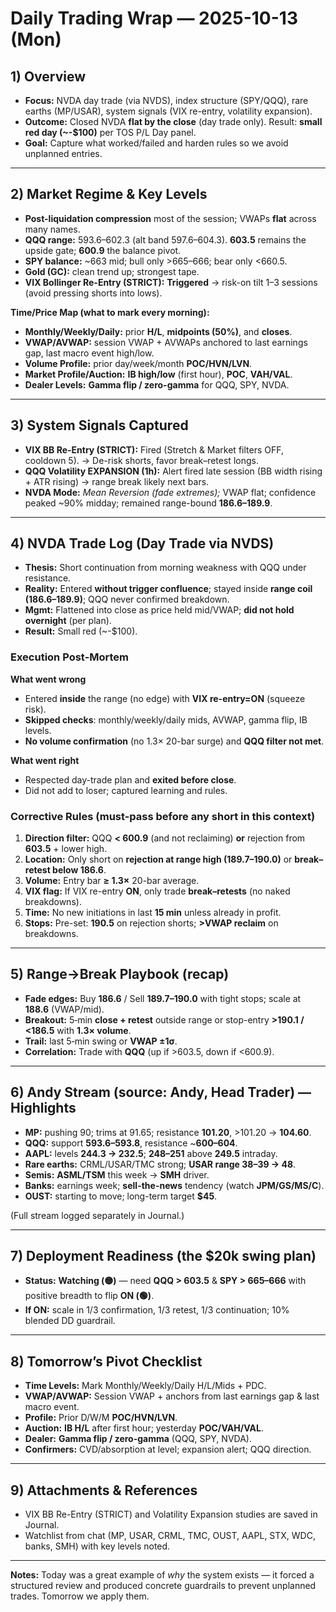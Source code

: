# Daily Trading Wrap — 2025-10-13 (Mon)

## 1) Overview
- **Focus:** NVDA day trade (via NVDS), index structure (SPY/QQQ), rare earths (MP/USAR), system signals (VIX re-entry, volatility expansion).
- **Outcome:** Closed NVDA **flat by the close** (day trade only). Result: **small red day (~-$100)** per TOS P/L Day panel.
- **Goal:** Capture what worked/failed and harden rules so we avoid unplanned entries.

---

## 2) Market Regime & Key Levels
- **Post-liquidation compression** most of the session; VWAPs **flat** across many names.
- **QQQ range:** 593.6–602.3 (alt band 597.6–604.3). **603.5** remains the upside gate; **600.9** the balance pivot.
- **SPY balance:** ~663 mid; bull only >665–666; bear only <660.5.
- **Gold (GC):** clean trend up; strongest tape.
- **VIX Bollinger Re-Entry (STRICT):** **Triggered** → risk-on tilt 1–3 sessions (avoid pressing shorts into lows).

**Time/Price Map (what to mark every morning):**
- **Monthly/Weekly/Daily:** prior **H/L**, **midpoints (50%)**, and **closes**.
- **VWAP/AVWAP:** session VWAP + AVWAPs anchored to last earnings gap, last macro event high/low.
- **Volume Profile:** prior day/week/month **POC/HVN/LVN**.
- **Market Profile/Auction:** **IB high/low** (first hour), **POC**, **VAH/VAL**.
- **Dealer Levels:** **Gamma flip / zero-gamma** for QQQ, SPY, NVDA.

---

## 3) System Signals Captured
- **VIX BB Re-Entry (STRICT):** Fired (Stretch & Market filters OFF, cooldown 5). → De-risk shorts, favor break–retest longs.
- **QQQ Volatility EXPANSION (1h):** Alert fired late session (BB width rising + ATR rising) → range break likely next bars.
- **NVDA Mode:** *Mean Reversion (fade extremes);* VWAP flat; confidence peaked ~90% midday; remained range-bound **186.6–189.9**.

---

## 4) NVDA Trade Log (Day Trade via NVDS)
- **Thesis:** Short continuation from morning weakness with QQQ under resistance.
- **Reality:** Entered **without trigger confluence**; stayed inside **range coil (186.6–189.9)**; QQQ never confirmed breakdown.
- **Mgmt:** Flattened into close as price held mid/VWAP; **did not hold overnight** (per plan).
- **Result:** Small red (~-$100).

### Execution Post‑Mortem
**What went wrong**
- Entered **inside** the range (no edge) with **VIX re-entry=ON** (squeeze risk).
- **Skipped checks**: monthly/weekly/daily mids, AVWAP, gamma flip, IB levels.
- **No volume confirmation** (no 1.3× 20-bar surge) and **QQQ filter not met**.

**What went right**
- Respected day-trade plan and **exited before close**.
- Did not add to loser; captured learning and rules.

### Corrective Rules (must-pass before any short in this context)
1. **Direction filter:** QQQ **< 600.9** (and not reclaiming) **or** rejection from **603.5** + lower high.
2. **Location:** Only short on **rejection at range high (189.7–190.0)** or **break–retest below 186.6**.
3. **Volume:** Entry bar **≥ 1.3×** 20-bar average.
4. **VIX flag:** If VIX re-entry **ON**, only trade **break–retests** (no naked breakdowns).
5. **Time:** No new initiations in last **15 min** unless already in profit.
6. **Stops:** Pre-set: **190.5** on rejection shorts; **>VWAP reclaim** on breakdowns.

---

## 5) Range→Break Playbook (recap)
- **Fade edges:** Buy **186.6** / Sell **189.7–190.0** with tight stops; scale at **188.6** (VWAP/mid).
- **Breakout:** 5‑min **close + retest** outside range or stop-entry **>190.1 / <186.5** with **1.3× volume**.
- **Trail:** last 5‑min swing or **VWAP ±1σ**.
- **Correlation:** Trade with **QQQ** (up if >603.5, down if <600.9).

---

## 6) Andy Stream (source: Andy, Head Trader) — Highlights
- **MP:** pushing 90; trims at 91.65; resistance **101.20**, >101.20 → **104.60**.
- **QQQ:** support **593.6–593.8**, resistance ~**600–604**.
- **AAPL:** levels **244.3 → 232.5**; **248–251** above **249.5** intraday.
- **Rare earths:** CRML/USAR/TMC strong; **USAR range 38–39 → 48**.
- **Semis:** **ASML/TSM** this week → **SMH** driver.
- **Banks:** earnings week; **sell-the-news** tendency (watch **JPM/GS/MS/C**).
- **OUST:** starting to move; long-term target **$45**.

(Full stream logged separately in Journal.)

---

## 7) Deployment Readiness (the $20k swing plan)
- **Status:** **Watching (🟡)** — need **QQQ > 603.5** & **SPY > 665–666** with positive breadth to flip **ON (🟢)**.
- **If ON:** scale in 1/3 confirmation, 1/3 retest, 1/3 continuation; 10% blended DD guardrail.

---

## 8) Tomorrow’s Pivot Checklist
- **Time Levels:** Mark Monthly/Weekly/Daily H/L/Mids + PDC.
- **VWAP/AVWAP:** Session VWAP + anchors from last earnings gap & last macro event.
- **Profile:** Prior D/W/M **POC/HVN/LVN**.
- **Auction:** **IB H/L** after first hour; yesterday **POC/VAH/VAL**.
- **Dealer:** **Gamma flip / zero-gamma** (QQQ, SPY, NVDA).
- **Confirmers:** CVD/absorption at level; expansion alert; QQQ direction.

---

## 9) Attachments & References
- VIX BB Re-Entry (STRICT) and Volatility Expansion studies are saved in Journal.
- Watchlist from chat (MP, USAR, CRML, TMC, OUST, AAPL, STX, WDC, banks, SMH) with key levels noted.

---

**Notes:** Today was a great example of *why* the system exists — it forced a structured review and produced concrete guardrails to prevent unplanned trades. Tomorrow we apply them.
